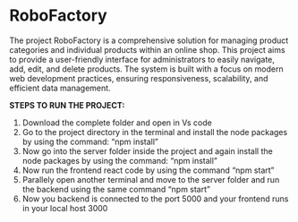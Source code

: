 # RoboFactory
The project RoboFactory is a comprehensive solution for managing product categories and individual products within an online shop. This project aims to provide a user-friendly interface for administrators to easily navigate, add, edit, and delete products. The system is built with a focus on modern web development practices, ensuring responsiveness, scalability, and efficient data management.

**STEPS TO RUN THE PROJECT:**

1. Download the complete folder and open in Vs code 
2. Go to the project directory in the terminal and install the node packages by using the command:
“npm install”
3. Now go into the server folder inside the project and again install the node packages by using the command:
“npm install”
4. Now run the frontend react code by using the command
“npm start”
5. Parallely open another terminal and move to the server folder and run the backend using the same command
“npm start”
6. Now you backend is connected to the port 5000 and your frontend runs in your local host 3000


